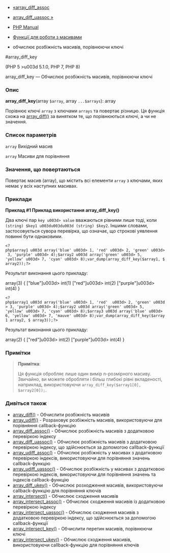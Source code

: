 - [«array_diff_assoc](function.array-diff-assoc.md)
- [array_diff_uassoc »](function.array-diff-uassoc.md)

- [PHP Manual](index.md)
- [Функції для роботи з масивами](ref.array.md)
- обчислює розбіжність масивів, порівнюючи ключі

#array_diff_key

(PHP 5 \>u003d 5.1.0, PHP 7, PHP 8)

array_diff_key — Обчислює розбіжність масивів, порівнюючи ключі

### Опис

**array_diff_key**(array `$array`, array `...$arrays`): array

Порівнює ключі `array` з ключами `arrays` та повертає різницю. Ця
функція схожа на [array_diff()](function.array-diff.md) за винятком
те, що порівнюються ключі, а чи не значення.

### Список параметрів

`array`
Вихідний масив

`array`
Масиви для порівняння

### Значення, що повертаються

Повертає масив (array), що містить всі елементи `array` з ключами,
яких немає у всіх наступних масивах.

### Приклади

**Приклад #1 Приклад використання **array_diff_key()****

Два ключі пар `key u003d> value` вважаються рівними лише тоді, коли
`(string) $key1 u003du003du003d (string) $key2`. Іншими словами, застосовується
сувора перевірка, що означає, що строкові уявлення повинні бути
однаковими.

` <?php$array1 u003d array('blue' u003d> 1, 'red' u003d> 2, 'green' u003d> 3, 'purple' u003d> 4);$array2 u003d array('green' u003d> 5, 'yellow' u003d> 7, 'cyan' u003d> 8);var_dump(array_diff_key($array1, $array2));?> `

Результат виконання цього прикладу:

array(3) {
["blue"]u003d>
int(1)
["red"]u003d>
int(2)
["purple"]u003d>
int(4)
}

` <?php$array1 u003d array('blue' u003d> 1, 'red'  u003d> 2, 'green' u003d> 3, 'purple' u003d> 4);$array2 u003d array('green' u003d> 5, 'yellow' u003d> 7, 'cyan' u003d> 8);$array3 u003d array('blue' u003d> 6, 'yellow' u003d> 7, 'mauve' u003d> 8);var_dump(array_diff_key($array1 array2, $ array3));?> `

Результат виконання цього прикладу:

array(2) {
["red"]u003d>
int(2)
["purple"]u003d>
int(4)
}

### Примітки

> **Примітка**:
>
> Ця функція обробляє лише один вимір n-розмірного масиву.
> Звичайно, ви можете обробляти і більш глибокі рівні
> вкладеності, наприклад, використовуючи
> `array_diff_key($array1[0], $array2[0]);`.

### Дивіться також

- [array_diff()](function.array-diff.md) - Обчислити розбіжність
масивів
- [array_udiff()](function.array-udiff.md) - Розраховує розбіжність
масивів, використовуючи для порівняння callback-функцію
- [array_diff_assoc()](function.array-diff-assoc.md) - Обчислює
розбіжність масивів з додатковою перевіркою індексу
- [array_diff_uassoc()](function.array-diff-uassoc.md) - Обчислює
розбіжність масивів з додатковою перевіркою індексу,
що здійснюється за допомогою callback-функції
- [array_udiff_assoc()](function.array-udiff-assoc.md) - Обчислює
розбіжність у масивах з додатковою перевіркою індексів,
використовуючи для порівняння значень callback-функцію
- [array_udiff_uassoc()](function.array-udiff-uassoc.md) - Обчислює
розбіжність у масивах з додатковою перевіркою індексів,
використовуючи для порівняння значень та індексів callback-функцію
- [array_diff_ukey()](function.array-diff-ukey.md) - Обчислює
розходження масивів, використовуючи callback-функцію для порівняння
ключів
- [array_intersect()](function.array-intersect.md) - Обчислює
сходження масивів
- [array_intersect_assoc()](function.array-intersect-assoc.md) -
Обчислює сходження масивів із додатковою перевіркою індексу
- [array_intersect_uassoc()](function.array-intersect-uassoc.md) -
Обчислює сходження масивів з додатковою перевіркою індексу,
що здійснюється за допомогою callback-функції
- [array_intersect_key()](function.array-intersect-key.md) -
Обчислити перетин масивів, порівнюючи ключі
- [array_intersect_ukey()](function.array-intersect-ukey.md) -
Обчислює сходження масивів, використовуючи callback-функцію для
порівняння ключів
